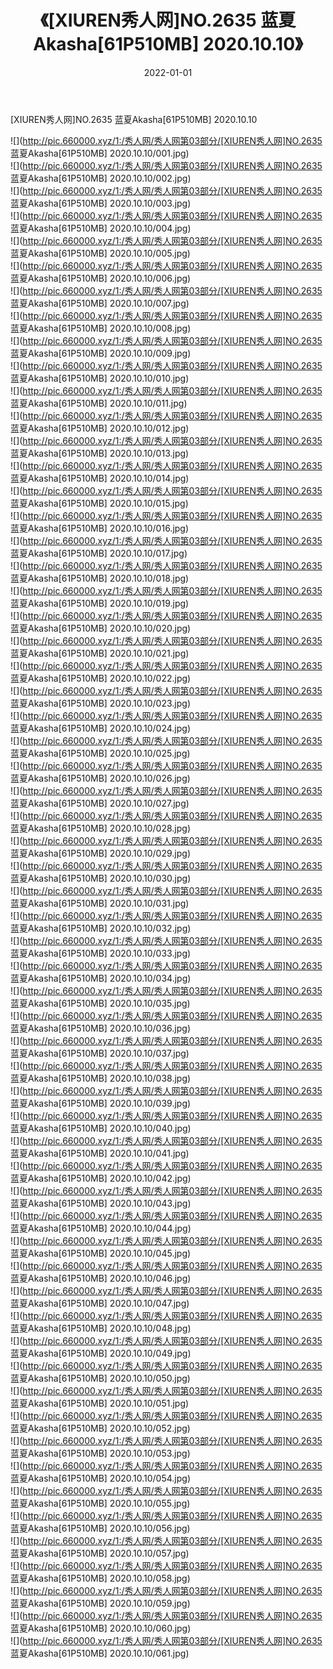 ﻿---
layout: post
title:  《[XIUREN秀人网]NO.2635 蓝夏Akasha[61P510MB] 2020.10.10》
date:   2022-01-01
img: http://pic.660000.xyz/1:/秀人网/秀人网第03部分/[XIUREN秀人网]NO.2635 蓝夏Akasha[61P510MB] 2020.10.10/000.jpg
categories: [美女, 清纯, 唯美]
---

[XIUREN秀人网]NO.2635 蓝夏Akasha[61P510MB] 2020.10.10

 ![](http://pic.660000.xyz/1:/秀人网/秀人网第03部分/[XIUREN秀人网]NO.2635 蓝夏Akasha[61P510MB] 2020.10.10/001.jpg) <br>![](http://pic.660000.xyz/1:/秀人网/秀人网第03部分/[XIUREN秀人网]NO.2635 蓝夏Akasha[61P510MB] 2020.10.10/002.jpg) <br>![](http://pic.660000.xyz/1:/秀人网/秀人网第03部分/[XIUREN秀人网]NO.2635 蓝夏Akasha[61P510MB] 2020.10.10/003.jpg) <br>![](http://pic.660000.xyz/1:/秀人网/秀人网第03部分/[XIUREN秀人网]NO.2635 蓝夏Akasha[61P510MB] 2020.10.10/004.jpg) <br>![](http://pic.660000.xyz/1:/秀人网/秀人网第03部分/[XIUREN秀人网]NO.2635 蓝夏Akasha[61P510MB] 2020.10.10/005.jpg) <br>![](http://pic.660000.xyz/1:/秀人网/秀人网第03部分/[XIUREN秀人网]NO.2635 蓝夏Akasha[61P510MB] 2020.10.10/006.jpg) <br>![](http://pic.660000.xyz/1:/秀人网/秀人网第03部分/[XIUREN秀人网]NO.2635 蓝夏Akasha[61P510MB] 2020.10.10/007.jpg) <br>![](http://pic.660000.xyz/1:/秀人网/秀人网第03部分/[XIUREN秀人网]NO.2635 蓝夏Akasha[61P510MB] 2020.10.10/008.jpg) <br>![](http://pic.660000.xyz/1:/秀人网/秀人网第03部分/[XIUREN秀人网]NO.2635 蓝夏Akasha[61P510MB] 2020.10.10/009.jpg) <br>![](http://pic.660000.xyz/1:/秀人网/秀人网第03部分/[XIUREN秀人网]NO.2635 蓝夏Akasha[61P510MB] 2020.10.10/010.jpg) <br>![](http://pic.660000.xyz/1:/秀人网/秀人网第03部分/[XIUREN秀人网]NO.2635 蓝夏Akasha[61P510MB] 2020.10.10/011.jpg) <br>![](http://pic.660000.xyz/1:/秀人网/秀人网第03部分/[XIUREN秀人网]NO.2635 蓝夏Akasha[61P510MB] 2020.10.10/012.jpg) <br>![](http://pic.660000.xyz/1:/秀人网/秀人网第03部分/[XIUREN秀人网]NO.2635 蓝夏Akasha[61P510MB] 2020.10.10/013.jpg) <br>![](http://pic.660000.xyz/1:/秀人网/秀人网第03部分/[XIUREN秀人网]NO.2635 蓝夏Akasha[61P510MB] 2020.10.10/014.jpg) <br>![](http://pic.660000.xyz/1:/秀人网/秀人网第03部分/[XIUREN秀人网]NO.2635 蓝夏Akasha[61P510MB] 2020.10.10/015.jpg) <br>![](http://pic.660000.xyz/1:/秀人网/秀人网第03部分/[XIUREN秀人网]NO.2635 蓝夏Akasha[61P510MB] 2020.10.10/016.jpg) <br>![](http://pic.660000.xyz/1:/秀人网/秀人网第03部分/[XIUREN秀人网]NO.2635 蓝夏Akasha[61P510MB] 2020.10.10/017.jpg) <br>![](http://pic.660000.xyz/1:/秀人网/秀人网第03部分/[XIUREN秀人网]NO.2635 蓝夏Akasha[61P510MB] 2020.10.10/018.jpg) <br>![](http://pic.660000.xyz/1:/秀人网/秀人网第03部分/[XIUREN秀人网]NO.2635 蓝夏Akasha[61P510MB] 2020.10.10/019.jpg) <br>![](http://pic.660000.xyz/1:/秀人网/秀人网第03部分/[XIUREN秀人网]NO.2635 蓝夏Akasha[61P510MB] 2020.10.10/020.jpg) <br>![](http://pic.660000.xyz/1:/秀人网/秀人网第03部分/[XIUREN秀人网]NO.2635 蓝夏Akasha[61P510MB] 2020.10.10/021.jpg) <br>![](http://pic.660000.xyz/1:/秀人网/秀人网第03部分/[XIUREN秀人网]NO.2635 蓝夏Akasha[61P510MB] 2020.10.10/022.jpg) <br>![](http://pic.660000.xyz/1:/秀人网/秀人网第03部分/[XIUREN秀人网]NO.2635 蓝夏Akasha[61P510MB] 2020.10.10/023.jpg) <br>![](http://pic.660000.xyz/1:/秀人网/秀人网第03部分/[XIUREN秀人网]NO.2635 蓝夏Akasha[61P510MB] 2020.10.10/024.jpg) <br>![](http://pic.660000.xyz/1:/秀人网/秀人网第03部分/[XIUREN秀人网]NO.2635 蓝夏Akasha[61P510MB] 2020.10.10/025.jpg) <br>![](http://pic.660000.xyz/1:/秀人网/秀人网第03部分/[XIUREN秀人网]NO.2635 蓝夏Akasha[61P510MB] 2020.10.10/026.jpg) <br>![](http://pic.660000.xyz/1:/秀人网/秀人网第03部分/[XIUREN秀人网]NO.2635 蓝夏Akasha[61P510MB] 2020.10.10/027.jpg) <br>![](http://pic.660000.xyz/1:/秀人网/秀人网第03部分/[XIUREN秀人网]NO.2635 蓝夏Akasha[61P510MB] 2020.10.10/028.jpg) <br>![](http://pic.660000.xyz/1:/秀人网/秀人网第03部分/[XIUREN秀人网]NO.2635 蓝夏Akasha[61P510MB] 2020.10.10/029.jpg) <br>![](http://pic.660000.xyz/1:/秀人网/秀人网第03部分/[XIUREN秀人网]NO.2635 蓝夏Akasha[61P510MB] 2020.10.10/030.jpg) <br>![](http://pic.660000.xyz/1:/秀人网/秀人网第03部分/[XIUREN秀人网]NO.2635 蓝夏Akasha[61P510MB] 2020.10.10/031.jpg) <br>![](http://pic.660000.xyz/1:/秀人网/秀人网第03部分/[XIUREN秀人网]NO.2635 蓝夏Akasha[61P510MB] 2020.10.10/032.jpg) <br>![](http://pic.660000.xyz/1:/秀人网/秀人网第03部分/[XIUREN秀人网]NO.2635 蓝夏Akasha[61P510MB] 2020.10.10/033.jpg) <br>![](http://pic.660000.xyz/1:/秀人网/秀人网第03部分/[XIUREN秀人网]NO.2635 蓝夏Akasha[61P510MB] 2020.10.10/034.jpg) <br>![](http://pic.660000.xyz/1:/秀人网/秀人网第03部分/[XIUREN秀人网]NO.2635 蓝夏Akasha[61P510MB] 2020.10.10/035.jpg) <br>![](http://pic.660000.xyz/1:/秀人网/秀人网第03部分/[XIUREN秀人网]NO.2635 蓝夏Akasha[61P510MB] 2020.10.10/036.jpg) <br>![](http://pic.660000.xyz/1:/秀人网/秀人网第03部分/[XIUREN秀人网]NO.2635 蓝夏Akasha[61P510MB] 2020.10.10/037.jpg) <br>![](http://pic.660000.xyz/1:/秀人网/秀人网第03部分/[XIUREN秀人网]NO.2635 蓝夏Akasha[61P510MB] 2020.10.10/038.jpg) <br>![](http://pic.660000.xyz/1:/秀人网/秀人网第03部分/[XIUREN秀人网]NO.2635 蓝夏Akasha[61P510MB] 2020.10.10/039.jpg) <br>![](http://pic.660000.xyz/1:/秀人网/秀人网第03部分/[XIUREN秀人网]NO.2635 蓝夏Akasha[61P510MB] 2020.10.10/040.jpg) <br>![](http://pic.660000.xyz/1:/秀人网/秀人网第03部分/[XIUREN秀人网]NO.2635 蓝夏Akasha[61P510MB] 2020.10.10/041.jpg) <br>![](http://pic.660000.xyz/1:/秀人网/秀人网第03部分/[XIUREN秀人网]NO.2635 蓝夏Akasha[61P510MB] 2020.10.10/042.jpg) <br>![](http://pic.660000.xyz/1:/秀人网/秀人网第03部分/[XIUREN秀人网]NO.2635 蓝夏Akasha[61P510MB] 2020.10.10/043.jpg) <br>![](http://pic.660000.xyz/1:/秀人网/秀人网第03部分/[XIUREN秀人网]NO.2635 蓝夏Akasha[61P510MB] 2020.10.10/044.jpg) <br>![](http://pic.660000.xyz/1:/秀人网/秀人网第03部分/[XIUREN秀人网]NO.2635 蓝夏Akasha[61P510MB] 2020.10.10/045.jpg) <br>![](http://pic.660000.xyz/1:/秀人网/秀人网第03部分/[XIUREN秀人网]NO.2635 蓝夏Akasha[61P510MB] 2020.10.10/046.jpg) <br>![](http://pic.660000.xyz/1:/秀人网/秀人网第03部分/[XIUREN秀人网]NO.2635 蓝夏Akasha[61P510MB] 2020.10.10/047.jpg) <br>![](http://pic.660000.xyz/1:/秀人网/秀人网第03部分/[XIUREN秀人网]NO.2635 蓝夏Akasha[61P510MB] 2020.10.10/048.jpg) <br>![](http://pic.660000.xyz/1:/秀人网/秀人网第03部分/[XIUREN秀人网]NO.2635 蓝夏Akasha[61P510MB] 2020.10.10/049.jpg) <br>![](http://pic.660000.xyz/1:/秀人网/秀人网第03部分/[XIUREN秀人网]NO.2635 蓝夏Akasha[61P510MB] 2020.10.10/050.jpg) <br>![](http://pic.660000.xyz/1:/秀人网/秀人网第03部分/[XIUREN秀人网]NO.2635 蓝夏Akasha[61P510MB] 2020.10.10/051.jpg) <br>![](http://pic.660000.xyz/1:/秀人网/秀人网第03部分/[XIUREN秀人网]NO.2635 蓝夏Akasha[61P510MB] 2020.10.10/052.jpg) <br>![](http://pic.660000.xyz/1:/秀人网/秀人网第03部分/[XIUREN秀人网]NO.2635 蓝夏Akasha[61P510MB] 2020.10.10/053.jpg) <br>![](http://pic.660000.xyz/1:/秀人网/秀人网第03部分/[XIUREN秀人网]NO.2635 蓝夏Akasha[61P510MB] 2020.10.10/054.jpg) <br>![](http://pic.660000.xyz/1:/秀人网/秀人网第03部分/[XIUREN秀人网]NO.2635 蓝夏Akasha[61P510MB] 2020.10.10/055.jpg) <br>![](http://pic.660000.xyz/1:/秀人网/秀人网第03部分/[XIUREN秀人网]NO.2635 蓝夏Akasha[61P510MB] 2020.10.10/056.jpg) <br>![](http://pic.660000.xyz/1:/秀人网/秀人网第03部分/[XIUREN秀人网]NO.2635 蓝夏Akasha[61P510MB] 2020.10.10/057.jpg) <br>![](http://pic.660000.xyz/1:/秀人网/秀人网第03部分/[XIUREN秀人网]NO.2635 蓝夏Akasha[61P510MB] 2020.10.10/058.jpg) <br>![](http://pic.660000.xyz/1:/秀人网/秀人网第03部分/[XIUREN秀人网]NO.2635 蓝夏Akasha[61P510MB] 2020.10.10/059.jpg) <br>![](http://pic.660000.xyz/1:/秀人网/秀人网第03部分/[XIUREN秀人网]NO.2635 蓝夏Akasha[61P510MB] 2020.10.10/060.jpg) <br>![](http://pic.660000.xyz/1:/秀人网/秀人网第03部分/[XIUREN秀人网]NO.2635 蓝夏Akasha[61P510MB] 2020.10.10/061.jpg) <br>